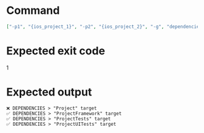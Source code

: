# Command
```json
["-p1", "{ios_project_1}", "-p2", "{ios_project_2}", "-g", "dependencies", "-f", "console"]
```

# Expected exit code
1

# Expected output
```
❌ DEPENDENCIES > "Project" target
✅ DEPENDENCIES > "ProjectFramework" target
✅ DEPENDENCIES > "ProjectTests" target
✅ DEPENDENCIES > "ProjectUITests" target


```
